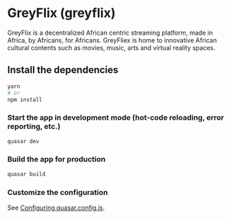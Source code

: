 # GreyFlix (greyflix)

GreyFlix is a decentralized African centric streaming platform, made in Africa, by Africans, for Africans. GreyFliex is home to innovative African cultural contents such as movies, music, arts and virtual reality spaces.

## Install the dependencies
```bash
yarn
# or
npm install
```

### Start the app in development mode (hot-code reloading, error reporting, etc.)
```bash
quasar dev
```


### Build the app for production
```bash
quasar build
```

### Customize the configuration
See [Configuring quasar.config.js](https://v2.quasar.dev/quasar-cli-webpack/quasar-config-js).
